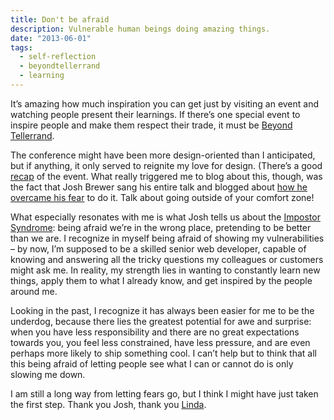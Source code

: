```yaml
---
title: Don't be afraid
description: Vulnerable human beings doing amazing things.
date: "2013-06-01"
tags:
  - self-reflection
  - beyondtellerrand
  - learning
---
```


It’s amazing how much inspiration you can get just by visiting an event and watching people present their learnings. If there’s one special event to inspire people and make them respect their trade, it must be <a href="http://beyondtellerrand.com">Beyond Tellerrand</a>.

The conference might have been more design-oriented than I anticipated, but if anything, it only served to reignite my love for design. (There’s a good <a href="http://blog.mayflower.de/3759-Beyond-Tellerrand-2013.html">recap</a> of the event. What really triggered me to blog about this, though, was the fact that Josh Brewer sang his entire talk and blogged about <a href="https://medium.com/what-i-learned-today/4fc3afa51c55">how he overcame his fear</a> to do it. Talk about going outside of your comfort zone!

What especially resonates with me is what Josh tells us about the <a href="http://www.huffingtonpost.com/olivia-fox-cabane/self-doubt_b_1373542.html">Impostor Syndrome</a>: being afraid we’re in the wrong place, pretending to be better than we are. I recognize in myself being afraid of showing my vulnerabilities – by now, I’m supposed to be a skilled senior web developer, capable of knowing and answering all the tricky questions my colleagues or customers might ask me. In reality, my strength lies in wanting to constantly learn new things, apply them to what I already know, and get inspired by the people around me.&nbsp;

Looking in the past, I recognize it has always been easier for me to be the underdog, because there lies the greatest potential for awe and surprise: when you have less responsibility and there are no great expectations towards you, you feel less constrained, have less pressure, and are even perhaps more likely to ship something cool. I can’t help but to think that all this being afraid of letting people see what I can or cannot do is only slowing me down.

I am still a long way from letting fears go, but I think I might have just taken the first step. Thank you Josh, thank you <a href="http://vimeo.com/channels/ftf12/55527124">Linda</a>.
